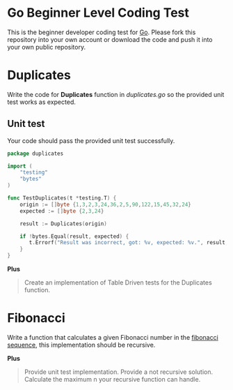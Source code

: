 ﻿# Go Beginner Level Coding Test

This is the beginner developer coding test for [Go](https://golang.org/). Please fork this repository into your own account or download the code and push it into your own public repository.

# Duplicates

Write the code for **Duplicates** function in _duplicates.go_ so the provided unit test works as expected.

## Unit test

Your code should pass the provided unit test successfully.

```go
package duplicates

import (
	"testing"
	"bytes"
)

func TestDuplicates(t *testing.T) {
    origin := []byte {1,3,2,3,24,36,2,5,90,122,15,45,32,24}
    expected := []byte {2,3,24}

    result := Duplicates(origin)

    if !bytes.Equal(result, expected) {
       t.Errorf("Result was incorrect, got: %v, expected: %v.", result, expected)
    }
}
```

**Plus**

> Create an implementation of Table Driven tests for the Duplicates function.

# Fibonacci

Write a function that calculates a given Fibonacci number in the [fibonacci sequence](https://en.wikipedia.org/wiki/Fibonacci_number), this implementation should be recursive.

**Plus**

> Provide unit test implementation.
> Provide a not recursive solution.
> Calculate the maximum n your recursive function can handle.
